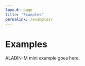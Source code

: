 ```yaml
---
layout: page
title: "Examples"
permalink: /examples/
---
```


# Examples
ALADIN-M mini example goes here.